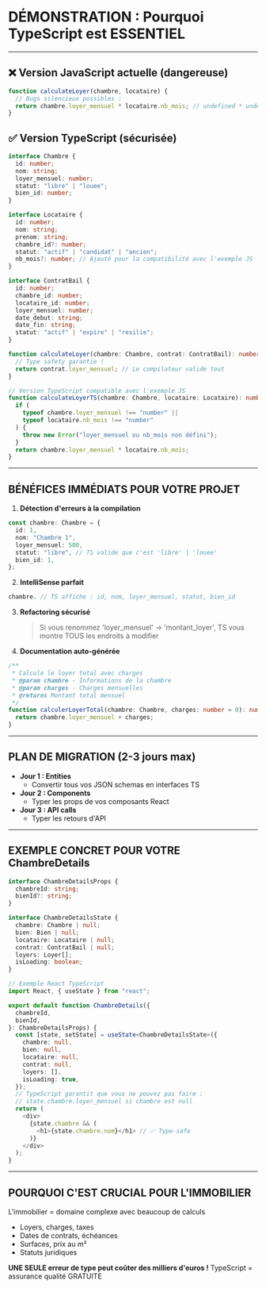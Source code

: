 # DÉMONSTRATION : Pourquoi TypeScript est ESSENTIEL

---

## ❌ Version JavaScript actuelle (dangereuse)

```js
function calculateLoyer(chambre, locataire) {
  // Bugs silencieux possibles :
  return chambre.loyer_mensuel * locataire.nb_mois; // undefined * undefined = NaN
}
```

## ✅ Version TypeScript (sécurisée)

```typescript
interface Chambre {
  id: number;
  nom: string;
  loyer_mensuel: number;
  statut: "libre" | "louee";
  bien_id: number;
}

interface Locataire {
  id: number;
  nom: string;
  prenom: string;
  chambre_id?: number;
  statut: "actif" | "candidat" | "ancien";
  nb_mois?: number; // Ajouté pour la compatibilité avec l'exemple JS
}

interface ContratBail {
  id: number;
  chambre_id: number;
  locataire_id: number;
  loyer_mensuel: number;
  date_debut: string;
  date_fin: string;
  statut: "actif" | "expire" | "resilie";
}

function calculateLoyer(chambre: Chambre, contrat: ContratBail): number {
  // Type safety garantie !
  return contrat.loyer_mensuel; // Le compilateur valide tout
}

// Version TypeScript compatible avec l'exemple JS
function calculateLoyerTS(chambre: Chambre, locataire: Locataire): number {
  if (
    typeof chambre.loyer_mensuel !== "number" ||
    typeof locataire.nb_mois !== "number"
  ) {
    throw new Error("loyer_mensuel ou nb_mois non défini");
  }
  return chambre.loyer_mensuel * locataire.nb_mois;
}
```

---

## BÉNÉFICES IMMÉDIATS POUR VOTRE PROJET

1. **Détection d'erreurs à la compilation**

```typescript
const chambre: Chambre = {
  id: 1,
  nom: "Chambre 1",
  loyer_mensuel: 500,
  statut: "libre", // TS valide que c'est 'libre' | 'louee'
  bien_id: 1,
};
```

2. **IntelliSense parfait**

```typescript
chambre. // TS affiche : id, nom, loyer_mensuel, statut, bien_id
```

3. **Refactoring sécurisé**

   > Si vous renommez 'loyer_mensuel' → 'montant_loyer', TS vous montre TOUS les endroits à modifier

4. **Documentation auto-générée**

```typescript
/**
 * Calcule le loyer total avec charges
 * @param chambre - Informations de la chambre
 * @param charges - Charges mensuelles
 * @returns Montant total mensuel
 */
function calculerLoyerTotal(chambre: Chambre, charges: number = 0): number {
  return chambre.loyer_mensuel + charges;
}
```

---

## PLAN DE MIGRATION (2-3 jours max)

- **Jour 1 : Entities**
  - Convertir tous vos JSON schemas en interfaces TS
- **Jour 2 : Components**
  - Typer les props de vos composants React
- **Jour 3 : API calls**
  - Typer les retours d'API

---

## EXEMPLE CONCRET POUR VOTRE ChambreDetails

```typescript
interface ChambreDetailsProps {
  chambreId: string;
  bienId?: string;
}

interface ChambreDetailsState {
  chambre: Chambre | null;
  bien: Bien | null;
  locataire: Locataire | null;
  contrat: ContratBail | null;
  loyers: Loyer[];
  isLoading: boolean;
}

// Exemple React TypeScript
import React, { useState } from "react";

export default function ChambreDetails({
  chambreId,
  bienId,
}: ChambreDetailsProps) {
  const [state, setState] = useState<ChambreDetailsState>({
    chambre: null,
    bien: null,
    locataire: null,
    contrat: null,
    loyers: [],
    isLoading: true,
  });
  // TypeScript garantit que vous ne pouvez pas faire :
  // state.chambre.loyer_mensuel si chambre est null
  return (
    <div>
      {state.chambre && (
        <h1>{state.chambre.nom}</h1> // ✅ Type-safe
      )}
    </div>
  );
}
```

---

## POURQUOI C'EST CRUCIAL POUR L'IMMOBILIER

L'immobilier = domaine complexe avec beaucoup de calculs

- Loyers, charges, taxes
- Dates de contrats, échéances
- Surfaces, prix au m²
- Statuts juridiques

**UNE SEULE erreur de type peut coûter des milliers d'euros !**
TypeScript = assurance qualité GRATUITE
